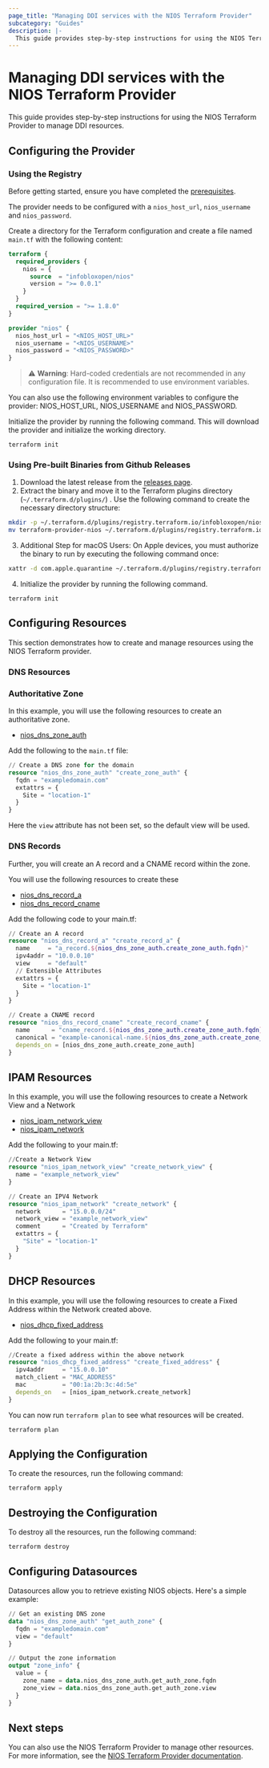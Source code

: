```yaml
---
page_title: "Managing DDI services with the NIOS Terraform Provider"
subcategory: "Guides"
description: |-
  This guide provides step-by-step instructions for using the NIOS Terraform Provider to manage DDI resources.
---
```


# Managing DDI services with the NIOS Terraform Provider

This guide provides step-by-step instructions for using the NIOS Terraform Provider to manage DDI resources.

## Configuring the Provider

### Using the Registry

Before getting started, ensure you have completed the [prerequisites](../README.md#prerequisites).

The provider needs to be configured with a `nios_host_url`, `nios_username` and `nios_password`.

Create a directory for the Terraform configuration and create a file named `main.tf` with the following content:

````terraform
terraform {
  required_providers {
    nios = {
      source  = "infobloxopen/nios"
      version = ">= 0.0.1"
    }
  }
  required_version = ">= 1.8.0"
}

provider "nios" {
  nios_host_url = "<NIOS_HOST_URL>"
  nios_username = "<NIOS_USERNAME>"
  nios_password = "<NIOS_PASSWORD>"
}
````

> ⚠️ **Warning**: Hard-coded credentials are not recommended in any configuration file. It is recommended to use environment variables.

You can also use the following environment variables to configure the provider: NIOS_HOST_URL, NIOS_USERNAME and NIOS_PASSWORD.

Initialize the provider by running the following command. This will download the provider and initialize the working directory.

```shell
terraform init
```


### Using Pre-built Binaries from Github Releases

1. Download the latest release from the [releases page](https://github.com/infobloxopen/terraform-provider-nios/releases).
2. Extract the binary and move it to the Terraform plugins directory (`~/.terraform.d/plugins/`) . Use the following command to create the necessary directory structure:
```bash
mkdir -p ~/.terraform.d/plugins/registry.terraform.io/infobloxopen/nios/0.0.1/<OS_ARCH>(linux_amd64, darwin_amd64, windows_amd64)
mv terraform-provider-nios ~/.terraform.d/plugins/registry.terraform.io/infobloxopen/nios/0.0.1/<OS_ARCH>
```
3. Additional Step for macOS Users:
   On Apple devices, you must authorize the binary to run by executing the following command once:
```bash
xattr -d com.apple.quarantine ~/.terraform.d/plugins/registry.terraform.io/infobloxopen/nios/0.0.1/<OS_ARCH>/terraform-provider-nios
```
4. Initialize the provider by running the following command.
```shell
terraform init
```

## Configuring Resources

This section demonstrates how to create and manage resources using the NIOS Terraform provider.

### DNS Resources

### Authoritative Zone

In this example, you will use the following resources to create an authoritative zone.

- [nios_dns_zone_auth](https://registry.terraform.io/providers/infobloxopen/nios/latest/docs/resources/nios_dns_zone_auth)

Add the following to the `main.tf` file:

````terraform
// Create a DNS zone for the domain
resource "nios_dns_zone_auth" "create_zone_auth" {
  fqdn = "exampledomain.com"
  extattrs = {
    Site = "location-1"
  }
}
````

Here the `view` attribute has not been set, so the default view will be used.

### DNS Records
Further, you will create an A record and a CNAME record within the zone.

You will use the following resources to create these
- [nios_dns_record_a](https://registry.terraform.io/providers/infobloxopen/nios/latest/docs/resources/nios_dns_record_a)
- [nios_dns_record_cname](https://registry.terraform.io/providers/infobloxopen/nios/latest/docs/resources/nios_dns_record_cname)

Add the following code to your main.tf:

````terraform
// Create an A record
resource "nios_dns_record_a" "create_record_a" {
  name     = "a_record.${nios_dns_zone_auth.create_zone_auth.fqdn}"
  ipv4addr = "10.0.0.10"
  view     = "default"
  // Extensible Attributes
  extattrs = {
    Site = "location-1"
  }
}

// Create a CNAME record
resource "nios_dns_record_cname" "create_record_cname" {
  name      = "cname_record.${nios_dns_zone_auth.create_zone_auth.fqdn}"
  canonical = "example-canonical-name.${nios_dns_zone_auth.create_zone_auth.fqdn}"
  depends_on = [nios_dns_zone_auth.create_zone_auth]
}
````

## IPAM Resources
In this example, you will use the following resources to create a Network View and a Network

- [nios_ipam_network_view](https://registry.terraform.io/providers/infobloxopen/nios/latest/docs/resources/nios_ipam_network_view)
- [nios_ipam_network](https://registry.terraform.io/providers/infobloxopen/nios/latest/docs/resources/nios_ipam_network)

Add the following to your main.tf:

````terraform
//Create a Network View
resource "nios_ipam_network_view" "create_network_view" {
  name = "example_network_view"
}

// Create an IPV4 Network
resource "nios_ipam_network" "create_network" {
  network      = "15.0.0.0/24"
  network_view = "example_network_view"
  comment      = "Created by Terraform"
  extattrs = {
    "Site" = "location-1"
  }
}
````

## DHCP Resources
In this example, you will use the following resources to create a Fixed Address within the Network created above. 

- [nios_dhcp_fixed_address](https://registry.terraform.io/providers/infobloxopen/nios/latest/docs/resources/nios_dhcp_fixed_address)

Add the following to your main.tf:

````terraform
//Create a fixed address within the above network
resource "nios_dhcp_fixed_address" "create_fixed_address" {
  ipv4addr     = "15.0.0.10"
  match_client = "MAC_ADDRESS"
  mac          = "00:1a:2b:3c:4d:5e"
  depends_on   = [nios_ipam_network.create_network]
}
````

You can now run `terraform plan` to see what resources will be created.

```shell
terraform plan
```

## Applying the Configuration

To create the resources, run the following command:

```shell
terraform apply
```

## Destroying the Configuration

To destroy all the resources, run the following command:

```shell
terraform destroy
```

## Configuring Datasources

Datasources allow you to retrieve existing NIOS objects. Here's a simple example:

````terraform
// Get an existing DNS zone
data "nios_dns_zone_auth" "get_auth_zone" {
  fqdn = "exampledomain.com"
  view = "default"
}

// Output the zone information
output "zone_info" {
  value = {
    zone_name = data.nios_dns_zone_auth.get_auth_zone.fqdn
    zone_view = data.nios_dns_zone_auth.get_auth_zone.view
  }
}
````

## Next steps

You can also use the NIOS Terraform Provider to manage other resources. For more information, see the [NIOS Terraform Provider documentation](https://registry.terraform.io/providers/infobloxopen/nios/latest/docs).